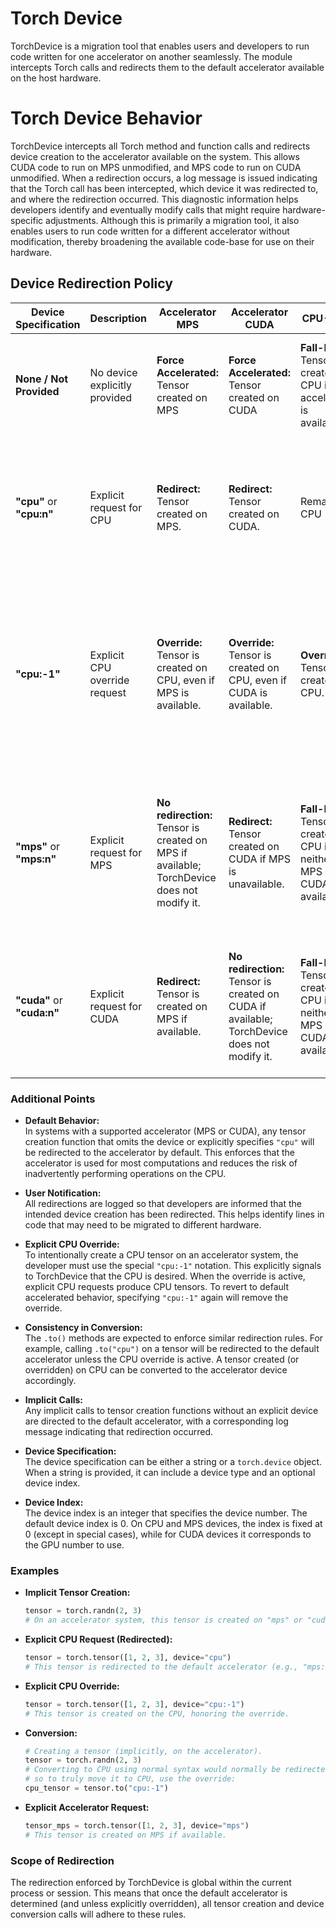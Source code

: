 # Torch Device

TorchDevice is a migration tool that enables users and developers to run code written for one accelerator on another seamlessly. The module intercepts Torch calls and redirects them to the default accelerator available on the host hardware.

# Torch Device Behavior

TorchDevice intercepts all Torch method and function calls and redirects device creation to the accelerator available on the system. This allows CUDA code to run on MPS unmodified, and MPS code to run on CUDA unmodified. When a redirection occurs, a log message is issued indicating that the Torch call has been intercepted, which device it was redirected to, and where the redirection occurred. This diagnostic information helps developers identify and eventually modify calls that might require hardware-specific adjustments. Although this is primarily a migration tool, it also enables users to run code written for a different accelerator without modification, thereby broadening the available code-base for use on their hardware.

## Device Redirection Policy

| **Device Specification** | **Description** | **Accelerator MPS** | **Accelerator CUDA** | **CPU-Only** | **Notes** |
|--------------------------|-----------------|---------------------|----------------------|--------------|-----------|
| **None / Not Provided** | No device explicitly provided | **Force Accelerated:** Tensor created on MPS | **Force Accelerated:** Tensor created on CUDA | **Fall-back:** Tensor created on CPU if no accelerator is available. | The tensor creation wrapper automatically injects the default accelerator device. |
| **"cpu"** or **"cpu:n"** | Explicit request for CPU | **Redirect:** Tensor created on MPS. | **Redirect:** Tensor created on CUDA. | Remains CPU | Assumes many explicit CPU calls are unintentional; forces accelerated computation unless the developer uses the override. |
| **"cpu:-1"** | Explicit CPU override request | **Override:** Tensor is created on CPU, even if MPS is available. | **Override:** Tensor is created on CPU, even if CUDA is available. | **Override:** Tensor is created on CPU. | Special syntax to request a genuine CPU tensor. Once the override is active, all subsequent explicit CPU requests will yield CPU tensors until the override is toggled off. |
| **"mps"** or **"mps:n"** | Explicit request for MPS | **No redirection:** Tensor is created on MPS if available; TorchDevice does not modify it. | **Redirect:** Tensor created on CUDA if MPS is unavailable. | **Fall-Back:** Tensor created on CPU if neither MPS nor CUDA is available. | If the requested accelerator exists, TorchDevice leaves it unchanged; otherwise, redirection occurs based on system availability. |
| **"cuda"** or **"cuda:n"** | Explicit request for CUDA | **Redirect:** Tensor is created on MPS if available. | **No redirection:** Tensor is created on CUDA if available; TorchDevice does not modify it. | **Fall-Back:** Tensor created on CPU if neither MPS nor CUDA is available. | If MPS is available and preferred over CUDA, a CUDA request may be redirected to MPS. Otherwise, the request is honored. |

### Additional Points

- **Default Behavior:**  
  In systems with a supported accelerator (MPS or CUDA), any tensor creation function that omits the device or explicitly specifies `"cpu"` will be redirected to the accelerator by default. This enforces that the accelerator is used for most computations and reduces the risk of inadvertently performing operations on the CPU.

- **User Notification:**  
  All redirections are logged so that developers are informed that the intended device creation has been redirected. This helps identify lines in code that may need to be migrated to different hardware.

- **Explicit CPU Override:**  
  To intentionally create a CPU tensor on an accelerator system, the developer must use the special `"cpu:-1"` notation. This explicitly signals to TorchDevice that the CPU is desired. When the override is active, explicit CPU requests produce CPU tensors. To revert to default accelerated behavior, specifying `"cpu:-1"` again will remove the override.

- **Consistency in Conversion:**  
  The `.to()` methods are expected to enforce similar redirection rules. For example, calling `.to("cpu")` on a tensor will be redirected to the default accelerator unless the CPU override is active. A tensor created (or overridden) on CPU can be converted to the accelerator device accordingly.

- **Implicit Calls:**  
  Any implicit calls to tensor creation functions without an explicit device are directed to the default accelerator, with a corresponding log message indicating that redirection occurred.

- **Device Specification:**  
  The device specification can be either a string or a `torch.device` object. When a string is provided, it can include a device type and an optional device index.

- **Device Index:**  
  The device index is an integer that specifies the device number. The default device index is 0. On CPU and MPS devices, the index is fixed at 0 (except in special cases), while for CUDA devices it corresponds to the GPU number to use.

### Examples

- **Implicit Tensor Creation:**  
  ```python
  tensor = torch.randn(2, 3)
  # On an accelerator system, this tensor is created on "mps" or "cuda" by default.
  ```

- **Explicit CPU Request (Redirected):**  
  ```python
  tensor = torch.tensor([1, 2, 3], device="cpu")
  # This tensor is redirected to the default accelerator (e.g., "mps:0" or "cuda:0").
  ```

- **Explicit CPU Override:**  
  ```python
  tensor = torch.tensor([1, 2, 3], device="cpu:-1")
  # This tensor is created on the CPU, honoring the override.
  ```

- **Conversion:**  
  ```python
  # Creating a tensor (implicitly, on the accelerator).
  tensor = torch.randn(2, 3)
  # Converting to CPU using normal syntax would normally be redirected,
  # so to truly move it to CPU, use the override:
  cpu_tensor = tensor.to("cpu:-1")
  ```

- **Explicit Accelerator Request:**  
  ```python
  tensor_mps = torch.tensor([1, 2, 3], device="mps")
  # This tensor is created on MPS if available.
  ```

### Scope of Redirection

The redirection enforced by TorchDevice is global within the current process or session. This means that once the default accelerator is determined (and unless explicitly overridden), all tensor creation and device conversion calls will adhere to these rules.